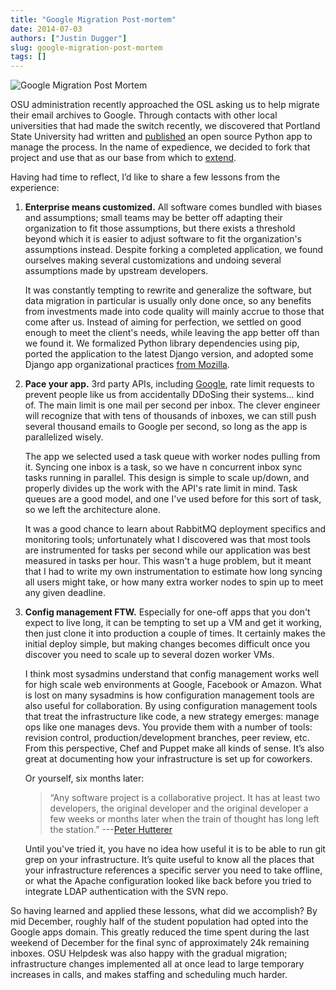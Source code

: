 ```yaml
---
title: "Google Migration Post-mortem"
date: 2014-07-03
authors: ["Justin Dugger"]
slug: google-migration-post-mortem
tags: []
---
```


![Google Migration Post Mortem](/images/Justinblog1_0.gif)

OSU administration recently approached the OSL asking us to help migrate their email archives to Google. Through
contacts with other local universities that had made the switch recently, we discovered that Portland State University
had written and [published](https://github.com/sekondus/Goblin/) an open source Python app to manage the process. In the
name of expedience, we decided to fork that project and use that as our base from which to
[extend](https://github.com/osuosl/goblin).

Having had time to reflect, I’d like to share a few lessons from the experience:

1. **Enterprise means customized.** All software comes bundled with biases and assumptions; small teams may be better
   off adapting their organization to fit those assumptions, but there exists a threshold beyond which it is easier to
   adjust software to fit the organization's assumptions instead. Despite forking a completed application, we found
   ourselves making several customizations and undoing several assumptions made by upstream developers.

   It was constantly tempting to rewrite and generalize the software, but data migration in particular is usually only
   done once, so any benefits from investments made into code quality will mainly accrue to those that come after us.
   Instead of aiming for perfection, we settled on good enough to meet the client's needs, while leaving the app better
   off than we found it. We formalized Python library dependencies using pip, ported the application to the latest
   Django version, and adopted some Django app organizational practices
   [from Mozilla](http://playdoh.readthedocs.org/en/latest/).

2. **Pace your app.** 3rd party APIs, including
   [Google](https://developers.google.com/admin-sdk/email-migration/v2/limits), rate limit requests to prevent people
   like us from accidentally DDoSing their systems... kind of. The main limit is one mail per second per inbox. The
   clever engineer will recognize that with tens of thousands of inboxes, we can still push several thousand emails to
   Google per second, so long as the app is parallelized wisely.

   The app we selected used a task queue with worker nodes pulling from it. Syncing one inbox is a task, so we have n
   concurrent inbox sync tasks running in parallel. This design is simple to scale up/down, and properly divides up the
   work with the API's rate limit in mind. Task queues are a good model, and one I've used before for this sort of task,
   so we left the architecture alone.

   It was a good chance to learn about RabbitMQ deployment specifics and monitoring tools; unfortunately what I
   discovered was that most tools are instrumented for tasks per second while our application was best measured in tasks
   per hour. This wasn't a huge problem, but it meant that I had to write my own instrumentation to estimate how long
   syncing all users might take, or how many extra worker nodes to spin up to meet any given deadline.

3. **Config management FTW.** Especially for one-off apps that you don't expect to live long, it can be tempting to set
   up a VM and get it working, then just clone it into production a couple of times. It certainly makes the initial
   deploy simple, but making changes becomes difficult once you discover you need to scale up to several dozen worker
   VMs.

   I think most sysadmins understand that config management works well for high scale web environments at Google,
   Facebook or Amazon. What is lost on many sysadmins is how configuration management tools are also useful for
   collaboration. By using configuration management tools that treat the infrastructure like code, a new strategy
   emerges: manage ops like one manages devs. You provide them with a number of tools: revision control,
   production/development branches, peer review, etc. From this perspective, Chef and Puppet make all kinds of sense.
   It’s also great at documenting how your infrastructure is set up for coworkers.

   Or yourself, six months later:

   > “Any software project is a collaborative project. It has at least two developers, the original developer and the
   > original developer a few weeks or months later when the train of thought has long left the station.”
   > ---[Peter Hutterer](http://who-t.blogspot.com/2009/12/on-commit-messages.html)

   Until you've tried it, you have no idea how useful it is to be able to run git grep on your infrastructure. It’s
   quite useful to know all the places that your infrastructure references a specific server you need to take offline,
   or what the Apache configuration looked like back before you tried to integrate LDAP authentication with the SVN
   repo.

So having learned and applied these lessons, what did we accomplish? By mid December, roughly half of the student
population had opted into the Google apps domain. This greatly reduced the time spent during the last weekend of
December for the final sync of approximately 24k remaining inboxes. OSU Helpdesk was also happy with the gradual
migration; infrastructure changes implemented all at once lead to large temporary increases in calls, and makes staffing
and scheduling much harder.
